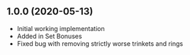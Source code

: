 ﻿## 1.0.0 (2020-05-13)
* Initial working implementation
* Added in Set Bonuses
* Fixed bug with removing strictly worse trinkets and rings